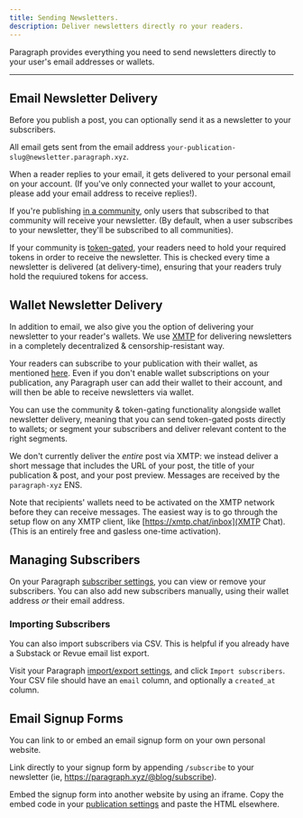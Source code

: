 ```yaml
---
title: Sending Newsletters.
description: Deliver newsletters directly ro your readers.
---
```


Paragraph provides everything you need to send newsletters directly to your user's email addresses or wallets.

---

## Email Newsletter Delivery

Before you publish a post, you can optionally send it as a newsletter to your subscribers.

All email gets sent from the email address `your-publication-slug@newsletter.paragraph.xyz`.

When a reader replies to your email, it gets delivered to your personal email on your account. (If you've only connected your wallet to your account, please add your email address to receive replies!).

If you're publishing [in a community](/docs/creating-posts#communities), only users that subscribed to that community will receive your newsletter. (By default, when a user subscribes to your newsletter, they'll be subscribed to all communities).

If your community is [token-gated,](/docs/token-gated-content) your readers need to hold your required tokens in order to receive the newsletter. This is checked every time a newsletter is delivered (at delivery-time), ensuring that your readers truly hold the requiured tokens for access.

## Wallet Newsletter Delivery

In addition to email, we also give you the option of delivering your newsletter to your reader's wallets. We use [XMTP](https://xmtp.org/) for delivering newsletters in a completely decentralized & censorship-resistant way.

Your readers can subscribe to your publication with their wallet, as mentioned [here](/docs/getting-subscribers). Even if you don't enable wallet subscriptions on your publication, any Paragraph user can add their wallet to their account, and will then be able to receive newsletters via wallet.

You can use the community & token-gating functionality alongside wallet newsletter delivery, meaning that you can send token-gated posts directly to wallets; or segment your subscribers and deliver relevant content to the right segments.

We don't currently deliver the _entire_ post via XMTP: we instead deliver a short message that includes the URL of your post, the title of your publication & post, and your post preview. Messages are received by the `paragraph-xyz` ENS.

Note that recipients' wallets need to be activated on the XMTP network before they can receive messages. The easiest way is to go through the setup flow on any XMTP client, like [https://xmtp.chat/inbox](XMTP Chat). (This is an entirely free and gasless one-time activation).

## Managing Subscribers

On your Paragraph [subscriber settings](https://paragraph.xyz/app/subscribers), you can view or remove your subscribers. You can also add new subscribers manually, using their wallet address _or_ their email address.

### Importing Subscribers

You can also import subscribers via CSV. This is helpful if you already have a Substack or Revue email list export.

Visit your Paragraph [import/export settings](https://paragraph.xyz/settings/publication/import-export), and click `Import subscribers`. Your CSV file should have an `email` column, and optionally a `created_at` column.

## Email Signup Forms

You can link to or embed an email signup form on your own personal website.

Link directly to your signup form by appending `/subscribe` to your newsletter (ie, https://paragraph.xyz/@blog/subscribe).

Embed the signup form into another website by using an iframe. Copy the embed code in your [publication settings](https://paragraph.xyz/settings/publication/blog) and paste the HTML elsewhere.
